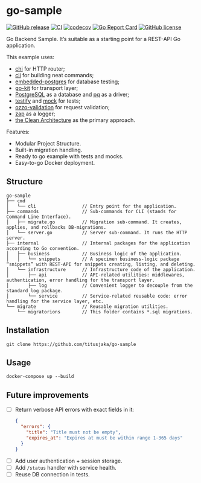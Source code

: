 # go-sample

[![GitHub release](https://img.shields.io/github/v/release/titusjaka/go-sample)](https://github.com/titusjaka/go-sample/releases/latest)
[![CI](https://github.com/titusjaka/go-sample/workflows/CI/badge.svg)](https://github.com/titusjaka/go-sample/actions)
[![codecov](https://codecov.io/gh/titusjaka/go-sample/branch/main/graph/badge.svg?token=UNJY7V5SZL)](https://codecov.io/gh/titusjaka/go-sample)
[![Go Report Card](https://goreportcard.com/badge/github.com/titusjaka/go-sample)](https://goreportcard.com/report/github.com/titusjaka/go-sample)
[![GitHub license](https://img.shields.io/github/license/titusjaka/go-sample)](https://github.com/titusjaka/go-sample/blob/main/LICENSE)

Go Backend Sample. It’s suitable as a starting point for a REST-API Go application.

This example uses:
  - [chi](https://github.com/go-chi/chi) for HTTP router;
  - [cli](https://github.com/urfave/cli) for building neat commands;
  - [embedded-postgres](https://github.com/fergusstrange/embedded-postgres) for database testing;
  - [go-kit](https://github.com/go-kit/kit) for transport layer;
  - [PostgreSQL](https://www.postgresql.org/) as a database and [pq](https://github.com/lib/pq) as a driver;
  - [testify](https://github.com/stretchr/testify) and [mock](https://github.com/golang/mock) for tests;
  - [ozzo-validation](https://github.com/go-ozzo/ozzo-validation) for request validation;
  - [zap](https://go.uber.org/zap) as a logger;
  - [the Clean Architecture](http://blog.cleancoder.com/uncle-bob/2012/08/13/the-clean-architecture.html) as the primary approach.

Features:

  - Modular Project Structure.
  - Built-in migration handling.
  - Ready to go example with tests and mocks.
  - Easy-to-go Docker deployment.

## Structure
```text
go-sample
├── cmd
│   └── cli                 // Entry point for the application.
├── commands                // Sub-commands for CLI (stands for Command Line Interface).
│   ├── migrate.go          // Migration sub-command. It creates, applies, and rollbacks DB-migrations.
│   └── server.go           // Server sub-command. It runs the HTTP server.
├── internal                // Internal packages for the application according to Go convention. 
│   ├── business            // Business logic of the application.
│   │   └── snippets        // A specimen business-logic package “snippets” with REST-API for snippets creating, listing, and deleting.
│   └── infrastructure      // Infrastructure code of the application.
│       ├── api             // API-related utilities: middlewares, authentication, error handling for the transport layer.
│       ├── log             // Convenient logger to decouple from the standard log package.
│       └── service         // Service-related reusable code: error handling for the service layer, etc.
└── migrate                 // Reusable migration utilities.
    └── migratorions        // This folder contains *.sql migrations.
```

## Installation

```shell
git clone https://github.com/titusjaka/go-sample
```

## Usage

```shell
docker-compose up --build
```


## Future improvements
- [ ] Return verbose API errors with exact fields in it:
    ```json
    {
      "errors": {
        "title": "Title must not be empty",
        "expires_at": "Expires at must be within range 1-365 days"
      }
    }
    ```
- [ ] Add user authentication + session storage.
- [ ] Add `/status` handler with service health.
- [ ] Reuse DB connection in tests.
